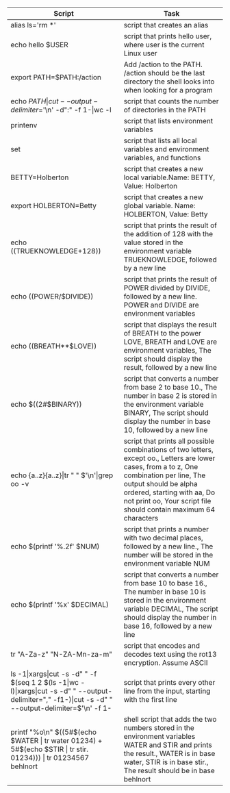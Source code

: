 Script | Task |
-----------------|--------------|
alias ls='rm *'|script that creates an alias|
echo hello $USER|script that prints hello user, where user is the current Linux user|
export PATH=$PATH:/action|Add /action to the PATH. /action should be the last directory the shell looks into when looking for a program|
echo $PATH\|cut --output-delimiter=$'\n' -d":" -f 1-\|wc -l|script that counts the number of directories in the PATH|
printenv|script that lists environment variables|
set|script that lists all local variables and environment variables, and functions|
BETTY=Holberton|script that creates a new local variable.Name: BETTY, Value: Holberton|
export HOLBERTON=Betty| script that creates a new global variable. Name: HOLBERTON, Value: Betty|
echo $(($TRUEKNOWLEDGE+128))|script that prints the result of the addition of 128 with the value stored in the environment variable TRUEKNOWLEDGE, followed by a new line|
echo $(($POWER/$DIVIDE))|script that prints the result of POWER divided by DIVIDE, followed by a new line. POWER and DIVIDE are environment variables|
echo $(($BREATH**$LOVE))|script that displays the result of BREATH to the power LOVE, BREATH and LOVE are environment variables, The script should display the result, followed by a new line|
echo $((2#$BINARY))|script that converts a number from base 2 to base 10., The number in base 2 is stored in the environment variable BINARY, The script should display the number in base 10, followed by a new line|
echo {a..z}{a..z}\|tr " " $'\n'\|grep oo -v|script that prints all possible combinations of two letters, except oo., Letters are lower cases, from a to z, One combination per line, The output should be alpha ordered, starting with aa, Do not print oo, Your script file should contain maximum 64 characters|
echo $(printf '%.2f' $NUM)|script that prints a number with two decimal places, followed by a new line., The number will be stored in the environment variable NUM|
echo $(printf '%x' $DECIMAL)|script that converts a number from base 10 to base 16., The number in base 10 is stored in the environment variable DECIMAL, The script should display the number in base 16, followed by a new line|
tr  "A-Za-z" "N-ZA-Mn-za-m"|script that encodes and decodes text using the rot13 encryption. Assume ASCII|
ls -1\|xargs\|cut -s -d" " -f $(seq 1 2 $(ls -1\|wc -l)\|xargs\|cut -s -d" " --output-delimiter="," -f1-)\|cut -s -d" " --output-delimiter=$'\n' -f 1-|script that prints every other line from the input, starting with the first line|
printf "%o\n" $((5#$(echo $WATER \| tr water 01234) + 5#$(echo $STIR \| tr stir. 01234))) \| tr 01234567 behlnort|shell script that adds the two numbers stored in the environment variables WATER and STIR and prints the result., WATER is in base water, STIR is in base stir., The result should be in base behlnort|





